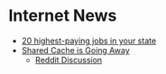 # Internet News

* [20 highest-paying jobs in your state](https://www.seek.com.au/career-advice/article/20-highest-paying-jobs-in-your-state)
* [Shared Cache is Going Away](https://www.jefftk.com/p/shared-cache-is-going-away)
  * [Reddit Discussion](https://www.reddit.com/r/programming/comments/dr3l2l/shared_cache_is_going_away/)
